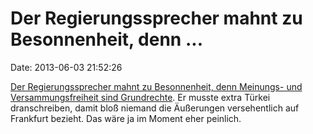 Der Regierungssprecher mahnt zu Besonnenheit, denn \...
=======================================================

Date: 2013-06-03 21:52:26

[Der Regierungssprecher mahnt zu Besonnenheit, denn Meinungs- und
Versammungsfreiheit sind
Grundrechte](https://twitter.com/RegSprecher/status/341505191285231617).
Er musste extra Türkei dranschreiben, damit bloß niemand die Äußerungen
versehentlich auf Frankfurt bezieht. Das wäre ja im Moment eher
peinlich.
